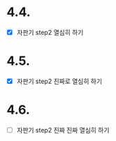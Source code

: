 # 4.4.

- [x] 자판기 step2 열심히 하기

# 4.5.

- [x] 자판기 step2  진짜로 열심히 하기

# 4.6.

- [ ] 자판기 step2  진짜 진짜 열심히 하기

